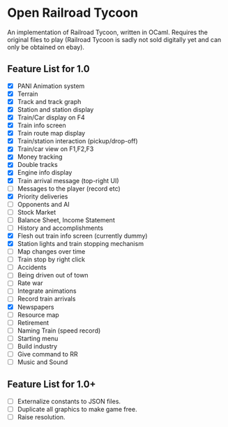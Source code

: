 
# Open Railroad Tycoon

An implementation of Railroad Tycoon, written in OCaml.
Requires the original files to play (Railroad Tycoon is sadly not sold digitally yet and can only be obtained on ebay).

## Feature List for 1.0

- [x] PANI Animation system
- [x] Terrain
- [x] Track and track graph
- [x] Station and station display
- [x] Train/Car display on F4
- [x] Train info screen
- [x] Train route map display
- [x] Train/station interaction (pickup/drop-off)
- [x] Train/car view on F1,F2,F3
- [x] Money tracking
- [x] Double tracks
- [x] Engine info display
- [x] Train arrival message (top-right UI)
- [ ] Messages to the player (record etc)
- [x] Priority deliveries
- [ ] Opponents and AI
- [ ] Stock Market
- [ ] Balance Sheet, Income Statement
- [ ] History and accomplishments
- [x] Flesh out train info screen (currently dummy)
- [x] Station lights and train stopping mechanism
- [ ] Map changes over time
- [ ] Train stop by right click
- [ ] Accidents
- [ ] Being driven out of town
- [ ] Rate war
- [ ] Integrate animations
- [ ] Record train arrivals
- [x] Newspapers
- [ ] Resource map
- [ ] Retirement
- [ ] Naming Train (speed record)
- [ ] Starting menu
- [ ] Build industry
- [ ] Give command to RR
- [ ] Music and Sound

## Feature List for 1.0+

- [ ] Externalize constants to JSON files.
- [ ] Duplicate all graphics to make game free.
- [ ] Raise resolution.
